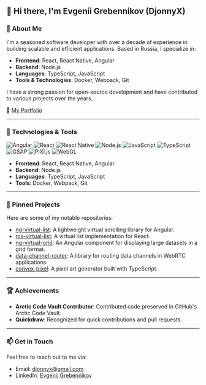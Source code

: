 ## 👋 Hi there, I'm Evgenii Grebennikov (DjonnyX)

### 🚀 About Me

I'm a seasoned software developer with over a decade of experience in building scalable and efficient applications. Based in Russia, I specialize in:

* **Frontend**: React, React Native, Angular
* **Backend**: Node.js
* **Languages**: TypeScript, JavaScript
* **Tools & Technologies**: Docker, Webpack, Git

I have a strong passion for open-source development and have contributed to various projects over the years.

🔗 [My Portfolio](https://eugene-grebennikov.pro)

---

### 🔧 Technologies & Tools

![Angular](https://img.shields.io/badge/Angular-DD0031?style=flat&logo=angular&logoColor=white)
![React](https://img.shields.io/badge/React-61DAFB?style=flat&logo=react&logoColor=black)
![React Native](https://img.shields.io/badge/React_Native-61DAFB?style=flat&logo=react&logoColor=black)
![Node.js](https://img.shields.io/badge/Node.js-339933?style=flat&logo=node.js&logoColor=white)
![JavaScript](https://img.shields.io/badge/JavaScript-F7DF1E?style=flat&logo=javascript&logoColor=black)
![TypeScript](https://img.shields.io/badge/TypeScript-3178C6?style=flat&logo=typescript&logoColor=white)
![GSAP](https://img.shields.io/badge/GSAP-88ce02?style=flat&logo=greensock&logoColor=white)
![PIXI.js](https://img.shields.io/badge/PIXI.js-E535AA?style=flat&logo=pixijs&logoColor=white)
![WebGL](https://img.shields.io/badge/WebGL-000000?style=flat&logo=webgl&logoColor=white)

* **Frontend**: React, React Native, Angular
* **Backend**: Node.js
* **Languages**: TypeScript, JavaScript
* **Tools**: Docker, Webpack, Git

---

### 📌 Pinned Projects

Here are some of my notable repositories:

* [ng-virtual-list](https://github.com/DjonnyX/ng-virtual-list): A lightweight virtual scrolling library for Angular.
* [rcx-virtual-list](https://github.com/DjonnyX/rcx-virtual-list): A virtual list implementation for React.
* [ng-virtual-grid](https://github.com/DjonnyX/ng-virtual-grid): An Angular component for displaying large datasets in a grid format.
* [data-channel-router](https://github.com/DjonnyX/data-channel-router): A library for routing data channels in WebRTC applications.
* [convex-pixel](https://github.com/DjonnyX/convex-pixel): A pixel art generator built with TypeScript.

---

### 🏆 Achievements

* **Arctic Code Vault Contributor**: Contributed code preserved in GitHub's Arctic Code Vault.
* **Quickdraw**: Recognized for quick contributions and pull requests.

---

### 📫 Get in Touch

Feel free to reach out to me via:

* Email: [djonnyx@gmail.com](mailto:djonnyx@gmail.com)
* LinkedIn: [Evgenii Grebennikov](https://www.linkedin.com/in/evgenii-grebennikov)

